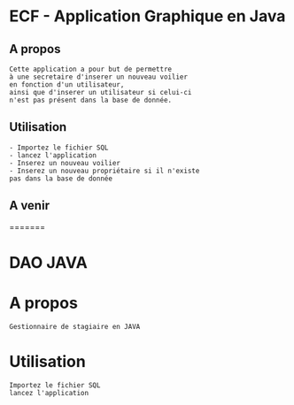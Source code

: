 # ECF - Application Graphique en Java

## A propos
```
Cette application a pour but de permettre
à une secretaire d'inserer un nouveau voilier
en fonction d'un utilisateur,
ainsi que d'inserer un utilisateur si celui-ci
n'est pas présent dans la base de donnée.
```

## Utilisation
```
- Importez le fichier SQL
- lancez l'application
- Inserez un nouveau voilier
- Inserez un nouveau propriétaire si il n'existe
pas dans la base de donnée
```

## A venir
=======
# DAO JAVA

# A propos
```
Gestionnaire de stagiaire en JAVA
```

# Utilisation
```
Importez le fichier SQL
lancez l'application
```
